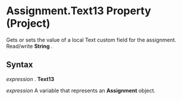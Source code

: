 
# Assignment.Text13 Property (Project)

Gets or sets the value of a local Text custom field for the assignment. Read/write  **String** .


## Syntax

 _expression_ . **Text13**

 _expression_ A variable that represents an **Assignment** object.

